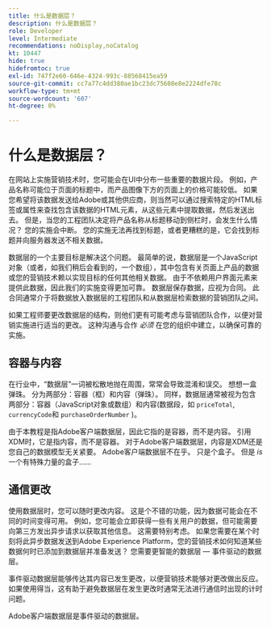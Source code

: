 ```yaml
---
title: 什么是数据层？
description: 什么是数据层？
role: Developer
level: Intermediate
recommendations: noDisplay,noCatalog
kt: 10447
hide: true
hidefromtoc: true
exl-id: 747f2e60-646e-4324-993c-88568415ea59
source-git-commit: cc7a77c4dd380ae1bc23dc75608e8e2224dfe78c
workflow-type: tm+mt
source-wordcount: '607'
ht-degree: 0%

---
```


# 什么是数据层？

在网站上实施营销技术时，您可能会在UI中分布一些重要的数据片段。 例如，产品名称可能位于页面的标题中，而产品图像下方的页面上的价格可能较低。 如果您希望将该数据发送给Adobe或其他供应商，则当然可以通过搜索特定的HTML标签或属性来查找包含该数据的HTML元素，从这些元素中提取数据，然后发送出去。 但是，当您的工程团队决定将产品名称从标题移动到侧栏时，会发生什么情况？ 您的实施会中断。 您的实施无法再找到标题，或者更糟糕的是，它会找到标题并向服务器发送不相关数据。

数据层的一个主要目标是解决这个问题。 最简单的说，数据层是一个JavaScript对象（或者，如我们稍后会看到的，一个数组），其中包含有关页面上产品的数据或您的营销技术赖以实现目标的任何其他相关数据。 由于不依赖用户界面元素来提供此数据，因此我们的实施变得更加可靠。 数据层保存数据，应视为合同。 此合同通常介于将数据放入数据层的工程团队和从数据层检索数据的营销团队之间。

如果工程师要更改数据层的结构，则他们更有可能考虑与营销团队合作，以便对营销实施进行适当的更改。 这种沟通与合作 _必须_ 在您的组织中建立，以确保可靠的实施。

## 容器与内容

在行业中，“数据层”一词被松散地抛在周围，常常会导致混淆和误交。 想想一盒弹珠。 分为两部分：容器（框）和内容（弹珠）。 同样，数据层通常被视为包含两部分：容器（JavaScript对象或数组）和内容(数据段，如 `priceTotal`, `currencyCode`和 `purchaseOrderNumber` )。

由于本教程是指Adobe客户端数据层，因此它指的是容器，而不是内容。 引用XDM时，它是指内容，而不是容器。 对于Adobe客户端数据层，内容是XDM还是您自己的数据模型无关紧要。 Adobe客户端数据层不在乎。 只是个盒子。 但是 _is_ 一个有特殊力量的盒子……

## 通信更改

使用数据层时，您可以随时更改内容。 这是个不错的功能，因为数据可能会在不同的时间变得可用。 例如，您可能会立即获得一些有关用户的数据，但可能需要向第三方发出异步请求以获取其他信息。 这需要特别考虑。 如果您需要在某个时刻将此异步数据发送到Adobe Experience Platform，您的营销技术如何知道某些数据何时已添加到数据层并准备发送？ 您需要更智能的数据层 — 事件驱动的数据层。

事件驱动数据层能够传达其内容已发生更改，以便营销技术能够对更改做出反应。 如果使用得当，这有助于避免数据层在发生更改时通常无法进行通信时出现的计时问题。

Adobe客户端数据层是事件驱动的数据层。
